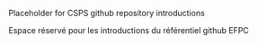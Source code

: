 Placeholder for CSPS github repository introductions

Espace réservé pour les introductions du référentiel github EFPC

